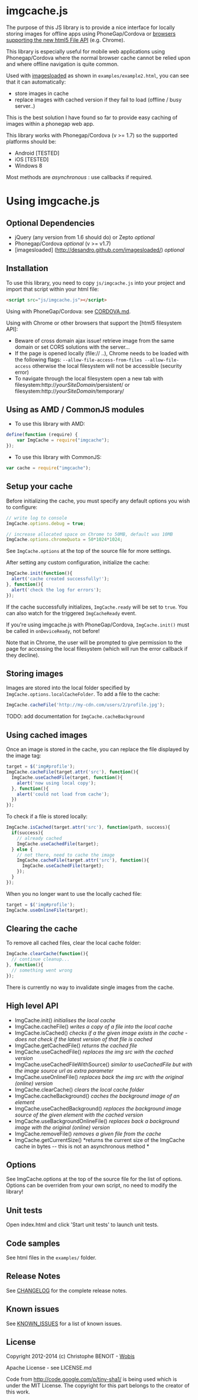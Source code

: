 # imgcache.js

The purpose of this JS library is to provide a nice interface for locally storing images for offline apps using PhoneGap/Cordova or [browsers supporting the new html5 File API](http://caniuse.com/filesystem) (e.g. Chrome).

This library is especially useful for mobile web applications using Phonegap/Cordova where the normal browser cache cannot be relied upon and where offline navigation is quite common.

Used with [imagesloaded](http://desandro.github.com/imagesloaded/) as shown in `examples/example2.html`, you can see that it can automatically:
* store images in cache
* replace images with cached version if they fail to load (offline / busy server..)

This is the best solution I have found so far to provide easy caching of images within a phonegap web app.

This library works with Phonegap/Cordova (v >= 1.7) so the supported platforms should be:
* Android [TESTED]
* iOS [TESTED]
* Windows 8

Most methods are *asynchronous* : use callbacks if required.

Using imgcache.js
=================

Optional Dependencies
---------------------
* jQuery (any version from 1.6 should do) or Zepto *optional*
* Phonegap/Cordova *optional* (v >= v1.7)
* [imagesloaded] (http://desandro.github.com/imagesloaded/) *optional*

Installation
------------
To use this library, you need to copy `js/imgcache.js` into your project and import that script within your html file:

```html
<script src="js/imgcache.js"></script>
```

Using with PhoneGap/Cordova: see [CORDOVA.md](CORDOVA.md).

Using with Chrome or other browsers that support the [html5 filesystem API]:
* Beware of cross domain ajax issue! retrieve image from the same domain or set CORS solutions with the server...
* If the page is opened locally (file:// ..), Chrome needs to be loaded with the following flags: `--allow-file-access-from-files --allow-file-access` otherwise the local filesystem will not be accessible (security error)
* To navigate through the local filesystem open a new tab with filesystem:http://*yourSiteDomain*/persistent/ or filesystem:http://*yourSiteDomain*/temporary/

Using as AMD / CommonJS modules
-------------------------------
* To use this library with AMD:
```javascript
define(function (require) {
    var ImgCache = require("imgcache");
});
```
* To use this library with CommonJS:
```javascript
var cache = require("imgcache");
```

Setup your cache
----------------
Before initializing the cache, you must specify any default options you wish to configure:

```javascript
// write log to console
ImgCache.options.debug = true;

// increase allocated space on Chrome to 50MB, default was 10MB
ImgCache.options.chromeQuota = 50*1024*1024;
```

See `ImgCache.options` at the top of the source file for more settings.

After setting any custom configuration, initialize the cache:

```javascript
ImgCache.init(function(){
  alert('cache created successfully!');
}, function(){
  alert('check the log for errors');
});
```

If the cache successfully initializes, `ImgCache.ready` will be set to `true`. You can also watch for the triggered `ImgCacheReady` event.

If you're using imgcache.js with PhoneGap/Cordova, `ImgCache.init()` must be called in `onDeviceReady`, not before!

Note that in Chrome, the user will be prompted to give permission to the page for accessing the local filesystem (which will run the error callback if they decline).

Storing images
--------------
Images are stored into the local folder specified by `ImgCache.options.localCacheFolder`. To add a file to the cache:

```javascript
ImgCache.cacheFile('http://my-cdn.com/users/2/profile.jpg');
```

TODO: add documentation for `ImgCache.cacheBackground`

Using cached images
-------------------
Once an image is stored in the cache, you can replace the file displayed by the image tag:

```javascript
target = $('img#profile');
ImgCache.cacheFile(target.attr('src'), function(){
  ImgCache.useCachedFile(target, function(){
    alert('now using local copy');
  }, function(){
    alert('could not load from cache');
  })
});
```
    
To check if a file is stored locally:

```javascript
ImgCache.isCached(target.attr('src'), function(path, success){
  if(success){
    // already cached
    ImgCache.useCachedFile(target);
  } else {
    // not there, need to cache the image
    ImgCache.cacheFile(target.attr('src'), function(){
      ImgCache.useCachedFile(target);
    });
  }
});
```
    
When you no longer want to use the locally cached file:

```javascript
target = $('img#profile');
ImgCache.useOnlineFile(target);
```

Clearing the cache
------------------
To remove all cached files, clear the local cache folder:

```javascript
ImgCache.clearCache(function(){
  // continue cleanup...
}, function(){
  // something went wrong
});
```
    
There is currently no way to invalidate single images from the cache.

High level API
--------------
* ImgCache.init() *initialises the local cache*
* ImgCache.cacheFile() *writes a copy of a file into the local cache*
* ImgCache.isCached() *checks if a the given image exists in the cache - does not check if the latest version of that file is cached*
* ImgCache.getCachedFile() *returns the cached file*
* ImgCache.useCachedFile() *replaces the img src with the cached version*
* ImgCache.useCachedFileWithSource() *similar to useCachedFile but with the image source url as extra parameter*
* ImgCache.useOnlineFile() *replaces back the img src with the original (online) version*
* ImgCache.clearCache() *clears the local cache folder*
* ImgCache.cacheBackground() *caches the background image of an element*
* ImgCache.useCachedBackground() *replaces the background image source of the given element with the cached version*
* ImgCache.useBackgroundOnlineFile() *replaces back a background image with the original (online) version*
* ImgCache.removeFile() *removes a given file from the cache*
* ImgCache.getCurrentSize() *returns the current size of the ImgCache cache in bytes -- this is not an asynchronous method *

Options
-------
See ImgCache.options at the top of the source file for the list of options.
Options can be overriden from your own script, no need to modify the library!

Unit tests
----------
Open index.html and click 'Start unit tests' to launch unit tests.

Code samples
------------
See html files in the `examples/` folder.

Release Notes
-------------
See [CHANGELOG](CHANGELOG.md) for the complete release notes.

Known issues
------------
See [KNOWN_ISSUES](KNOWN_ISSUES.md) for a list of known issues.

License
-------
Copyright 2012-2014 (c) Christophe BENOIT - [Wobis](http://www.wobis.fr)

Apache License - see LICENSE.md

Code from http://code.google.com/p/tiny-sha1/ is being used which is under the MIT License.
The copyright for this part belongs to the creator of this work.
